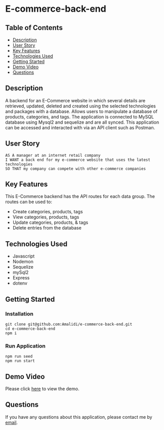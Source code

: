 # E-commerce-back-end

## Table of Contents

- [Description](#description)
- [User Story](#user-story)
- [Key Features](#key-features)
- [Technologies Used](#technologies-used)
- [Getting Started](#getting-started)
- [Demo Video](#demo-video)
- [Questions](#questions)

## Description

A backend for an E-Commerce website in which several details are retrieved, updated, deleted and created using the selected technologies and packages with a database. Allows users to manipulate a database of products, categories, and tags. The application is connected to MySQL database using Mysql2 and sequelize and are all synced. This application can be accessed and interacted with via an API client such as Postman.

## User Story

```
AS A manager at an internet retail company
I WANT a back end for my e-commerce website that uses the latest technologies
SO THAT my company can compete with other e-commerce companies
```

## Key Features

This E-Commerce backend has the API routes for each data group. The routes can be used to:

- Create categories, products, tags
- View categories, products, tags
- Update categories, products, & tags
- Delete entries from the database

## Technologies Used

- Javascript
- Nodemon
- Sequelize
- mySql2
- Express
- dotenv

## Getting Started

### Installation

```
git clone git@github.com:Amalidi/e-commerce-back-end.git
cd e-commerce-back-end
npm i
```

### Run Application

```
npm run seed
npm run start
```

## Demo Video

Please click [here]() to view the demo.

## Questions

If you have any questions about this application, please contact me by [email](mailto:A.idi12@outlook.com).
